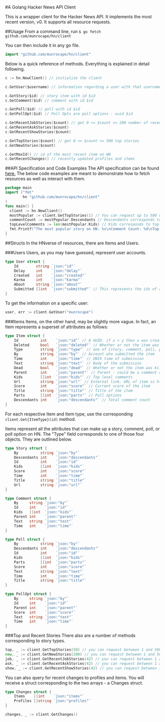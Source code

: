 #A Golang Hacker News API Client

This is a wrapper client for the Hacker News API. It implements the most recent version, v0. It supports all resource requests.

##Usage
From a command line, run `$ go fetch github.com/munrocape/hn/client`

You can then include it in any go file.
```Go
import "github.com/munrocape/hn/client"
```

Below is a quick reference of methods. Everything is explained in detail following.
```Go
c := hn.NewClient() // initialize the client

c.GetUser($username) // information regarding a user with that username

c.GetStory($id) // story item with id $id
c.GetComment($id) // comment with id $id

c.GetPoll($id) // poll with id $id
c.GetPollOpt($id) // Poll Opts are poll options - uuid $id

c.GetRecentJobStories($count) // get 0 <= $count <= 200 number of recent job stories
c.GetRecentAskStories($count)
c.GetRecentShowStories($count)

c.GetTopStories($count) // get 0 <= $count <= 500 top stories
c.GetNewStories($count)

c.GetMaxId() // id of the most recent item on HN
c.GetRecentChanges() // recently updated profiles and items

```


##API Specification and Code Examples
The API specification can be found [here.](https://github.com/HackerNews/API)
The below code examples are meant to demonstrate how to fetch resources as well as interact with them. 

```Go
package main
import ("fmt"
        hn "github.com/munrocape/hn/client"
)
func main() {
  client := hn.NewClient()
  mostPopular := client.GetTopStories(1) // You can request up to 500 of the top stories at once
  commentCount := mostPopular.Descendants // Descendants corresponds to all comments
  topLevelComments := len(mostPopular.Kids) // Kids corresponds to top level comments on a story
  fmt.Printf("The most popular story on HN: %s\nComment Count: %d\nTop Level Comment Count: %d", mostPopular.Title, commentCount, topLevelComments) // Gotta print out to make sure it compiles ;)
}
```

##Structs
In the HNverse of resources, there are Items and Users.

###Users
Users, as you may have guessed, represent user accounts.
```Go
type User struct {
	Id        string `json:"id"`
	Delay     int    `json:"delay"`
	Created   int    `json:"created"`
	Karma     int    `json:"karma"`
	About     string `json:"about"`
	Submitted []int  `json:"submitted"` // This represents the ids of all the items they have submitted
}
```

To get the information on a specific user:
```Go
user, err := client.GetUser("munrocape")
```

###Items
Items, on the other hand, may be slightly more vague. In fact, an Item represents a superset of attributes as follows:
```Go
type Item struct {
	Id          int    `json:"id"` // A UUID. if x > y then x was created after y.
	Deleted     bool   `json:"deleted"` // Whether or not the item was deleted
	Type        string `json:"type"` // one of {story, comment, poll, pollopt}
	By          string `json:"by"` // Account who submitted the item
	Time        int    `json:"time"` // UNIX time of submission
	Text        string `json:"text"` // Body of the submission
	Dead        bool   `json:"dead"` // Whether or not the item was killed
	Parent      int    `json:"parent"` // Parent - could be a comment or poll
	Kids        []int  `json:"kids"` // Top level comments
	Url         string `json:"url"` // External link. URL of item is https://news.ycombinator.com/item?id={Item.Id}
	Score       int    `json:"score"` // Current score of the item
	Title       string `json:"title"` // Title of the item
	Parts       []int  `json:"parts"` // Poll options
	Descendants int    `json:"descendants"` // Total comment count
}
```

For each respective Item and Item type, use the corresponding `client.Get{ItemType}(id)` method.

Items represent all the attributes that can make up a story, comment, poll, or poll option on HN. The "Type" field corresponds to one of those four objects. They are outlined below.

```Go
type Story struct {
	By          string `json:"by"`
	Descendants int    `json:"descendants"`
	Id          int    `json:"id"`
	Kids        []int  `json:"kids"`
	Score       int    `json:"score"`
	Time        int    `json:"time"`
	Title       string `json:"title"`
	Url         string `json:"url"`
}
```

```Go
type Comment struct {
	By     string `json:"by"`
	Id     int    `json:"id"`
	Kids   []int  `json:"kids"`
	Parent int    `json:"parent"`
	Text   string `json:"text"`
	Time   int    `json:"time"`
}
```

```Go
type Poll struct {
	By          string `json:"by"`
	Descendants int    `json:"descendants"`
	Id          int    `json:"id"`
	Kids        []int  `json:"kids"`
	Parts       []int  `json:"parts"`
	Score       int    `json:"score"`
	Text        string `json:"text"`
	Time        int    `json:"time"`
	Title       string `json:"title"`
}
```

```Go
type PollOpt struct {
	By     string `json:"by"`
	Id     int    `json:"id"`
	Parent int    `json:"parent"`
	Score  int    `json:"score"`
	Text   string `json:"text"`
	Time   int    `json:"time"`
}
```

###Top and Recent Stories
There also are a number of methods corresponding to story types.
```Go
top, _ := client.GetTopStories(50) // you can request between 1 and 500 top stories
new, _ := client.GetNewStories(200) // you can request between 1 and 500 of the newest stories
job, _ := client.GetRecentJobStories(42) // you can request between 1 and 200 recent job stories
ask, _ := client.GetRecentAskStories(42) // you can request between 1 and 200 recent ask stories
show, _ := client.GetRecentShowStories(42) // you can request between 1 and 200 recent show stories
```

You can also query for recent changes to profiles and items. You will receive a struct corresponding to the two arrays - a Changes struct.
```Go
type Changes struct {
	Items    []int    `json:"items"`
	Profiles []string `json:"profiles"`
}
```
```Go
changes, _ := client.GetChanges()
```
